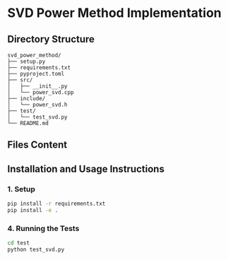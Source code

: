 # SVD Power Method Implementation

## Directory Structure
```
svd_power_method/
├── setup.py
├── requirements.txt
├── pyproject.toml
├── src/
│   ├── __init__.py
│   └── power_svd.cpp
├── include/
│   └── power_svd.h
├── test/
│   └── test_svd.py
└── README.md
```

## Files Content

## Installation and Usage Instructions

### 1. Setup
```bash
pip install -r requirements.txt
pip install -e .
```

### 4. Running the Tests
```bash
cd test
python test_svd.py
```

